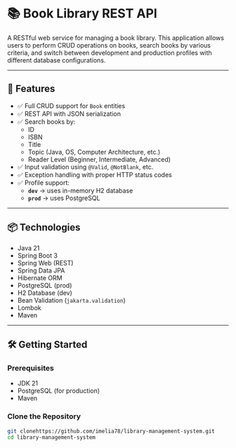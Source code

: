 # 📚 Book Library REST API

A RESTful web service for managing a book library. This application allows users to perform CRUD operations on books, search books by various criteria, and switch between development and production profiles with different database configurations.

---

## 🚀 Features

- ✅ Full CRUD support for `Book` entities
- ✅ REST API with JSON serialization
- ✅ Search books by:
  - ID
  - ISBN
  - Title
  - Topic (Java, OS, Computer Architecture, etc.)
  - Reader Level (Beginner, Intermediate, Advanced)
- ✅ Input validation using `@Valid`, `@NotBlank`, etc.
- ✅ Exception handling with proper HTTP status codes
- ✅ Profile support:
  - **`dev`** → uses in-memory H2 database
  - **`prod`** → uses PostgreSQL

---

## 📦 Technologies

- Java 21
- Spring Boot 3
- Spring Web (REST)
- Spring Data JPA
- Hibernate ORM
- PostgreSQL (prod)
- H2 Database (dev)
- Bean Validation (`jakarta.validation`)
- Lombok
- Maven

---

## 🛠️ Getting Started

### Prerequisites

- JDK 21
- PostgreSQL (for production)
- Maven 

### Clone the Repository

```bash
git clonehttps://github.com/imelia78/library-management-system.git
cd library-management-system
